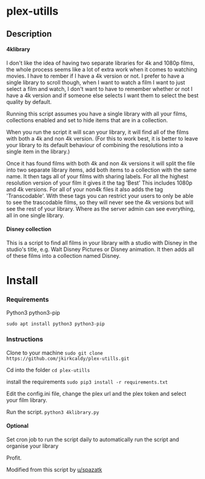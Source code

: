 # plex-utills
## Description
#### 4klibrary
I don't like the idea of having two separate libraries for 4k and 1080p films, the whole process seems like a lot of extra work when it comes to watching movies. I have to rember if I have a 4k version or not. I prefer to have a single library to scroll though, when I want to watch a film I want to just select a film and watch, I don't want to have to remember whether or not I have a 4k version and if someone else selects I want them to select the best quality by default.

Running this script assumes you have a single library with all your films, collections enabled and set to hide items that are in a collection. 

When you run the script it will scan your library, it will find all of the films with both a 4k and non 4k version. (For this to work best, it is better to leave your library to its default behaviour of combining the resolutions into a single item in the library.)

Once it has found films with both 4k and non 4k versions it will split the file into two separate library items, add both items to a collection with the same name. It then tags all of your films with sharing labels. For all the highest resolution version of your film it gives it the tag 'Best' This includes 1080p and 4k versions. For all of your non4k files it also adds the tag 'Transcodable'. With these tags you can restrict your users to only be able to see the trascodable films, so they will never see the 4k versions but will see the rest of your library. Where as the server admin can see everything, all in one single library. 

#### Disney collection
This is a script to find all films in your library with a studio with Disney in the studio's title, e.g. Walt Disney Pictures or Disney animation. It then adds all of these films into a collection named Disney. 

# Install
### Requirements
Python3
python3-pip

`sudo apt install python3 python3-pip`

### Instructions
Clone to your machine
`sudo git clone https://github.com/jkirkcaldy/plex-utills.git`

Cd into the folder
`cd plex-utills`

install the requirements 
`sudo pip3 install -r requirements.txt`

Edit the config.ini file, change the plex url and the plex token and select your film library. 

Run the script. 
`python3 4klibrary.py`

#### Optional
Set cron job to run the script daily to automatically run the script and organise your library

Profit.

Modified from this script by [u/spazatk](https://www.reddit.com/r/PleX/comments/afs8m9/my_scripted_solution_to_having_a_single_movies/?utm_source=share&utm_medium=web2x)
